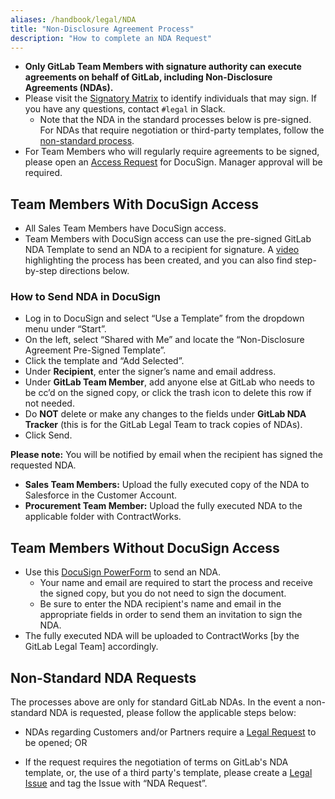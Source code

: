 ```yaml
---
aliases: /handbook/legal/NDA
title: "Non-Disclosure Agreement Process"
description: "How to complete an NDA Request"
---
```


- **Only GitLab Team Members with signature authority can execute agreements on behalf of GitLab, including Non-Disclosure Agreements (NDAs).**
- Please visit the [Signatory Matrix](https://internal.gitlab.com/handbook/company/authorization-matrix/expenses-and-signatures/#signature-authority---sales-and-vendor-contracts) to identify individuals that may sign. If you have any questions, contact `#legal` in Slack.
    - Note that the NDA in the standard processes below is pre-signed. For NDAs that require negotiation or third-party templates, follow the [non-standard process](#non-standard-nda-requests).
- For Team Members who will regularly require agreements to be signed, please open an [Access Request](/handbook/business-technology/team-member-enablement/onboarding-access-requests/access-requests/) for DocuSign. Manager approval will be required.

## Team Members With DocuSign Access

- All Sales Team Members have DocuSign access.
- Team Members with DocuSign access can use the pre-signed GitLab NDA Template to send an NDA to a recipient for signature. A [video](https://youtu.be/DaOggzBcb0U) highlighting the process has been created, and you can also find step-by-step directions below.

### How to Send NDA in DocuSign

- Log in to DocuSign and select “Use a Template” from the dropdown menu under “Start”.
- On the left, select “Shared with Me” and locate the “Non-Disclosure Agreement Pre-Signed Template”.
- Click the template and “Add Selected”.
- Under **Recipient**, enter the signer’s name and email address.
- Under **GitLab Team Member**, add anyone else at GitLab who needs to be cc’d on the signed copy, or click the trash icon to delete this row if not needed.
- Do **NOT**  delete or make any changes to the fields under **GitLab NDA Tracker** (this is for the GitLab Legal Team to track copies of NDAs).
- Click Send.

**Please note:** You will be notified by email when the recipient has signed the requested NDA.

- **Sales Team Members:** Upload the fully executed copy of the NDA to Salesforce in the Customer Account.
- **Procurement Team Member:** Upload the fully executed NDA to the applicable folder with ContractWorks.


## Team Members Without DocuSign Access

- Use this [DocuSign PowerForm](https://powerforms.docusign.net/80bc75e5-eb0d-4129-ae15-64344338200c?env=na3&acct=73ae4c15-b494-4462-a00c-e9c781c222a9&accountId=73ae4c15-b494-4462-a00c-e9c781c222a9) to send an NDA.
    - Your name and email are required to start the process and receive the signed copy, but you do not need to sign the document.
    - Be sure to enter the NDA recipient's name and email in the appropriate fields in order to send them an invitation to sign the NDA.
- The fully executed NDA will be uploaded to ContractWorks [by the GitLab Legal Team] accordingly.


## Non-Standard NDA Requests

The processes above are only for standard GitLab NDAs. In the event a non-standard NDA is requested, please follow the applicable steps below:

- NDAs regarding Customers and/or Partners require a [Legal Request](/handbook/legal/customer-negotiations/#how-to-reach-legal) to be opened; OR

- If the request requires the negotiation of terms on GitLab's NDA template, or, the use of a third party's template, please create a [Legal Issue](https://gitlab.com/gitlab-com/legal-and-compliance) and tag the Issue with “NDA Request”.
